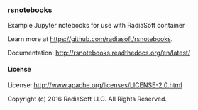 ### rsnotebooks

Example Jupyter notebooks for use with RadiaSoft container

Learn more at https://github.com/radiasoft/rsnotebooks.

Documentation: http://rsnotebooks.readthedocs.org/en/latest/

#### License

License: http://www.apache.org/licenses/LICENSE-2.0.html

Copyright (c) 2016 RadiaSoft LLC.  All Rights Reserved.

